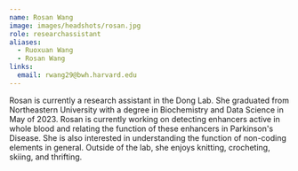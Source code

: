 ```yaml
---
name: Rosan Wang
image: images/headshots/rosan.jpg
role: researchassistant
aliases:
  - Ruoxuan Wang
  - Rosan Wang
links:
  email: rwang29@bwh.harvard.edu
---
```

Rosan is currently a research assistant in the Dong Lab. She graduated from Northeastern University with a degree in Biochemistry and Data Science in May of 2023. Rosan is currently working on detecting enhancers active in whole blood and relating the function of these enhancers in Parkinson's Disease. She is also interested in understanding the function of non-coding elements in general. Outside of the lab, she enjoys knitting, crocheting, skiing, and thrifting. 
